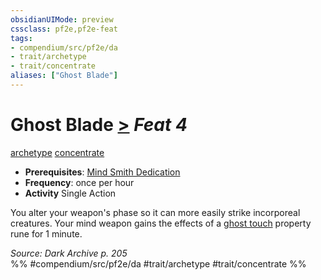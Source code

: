 ```yaml
---
obsidianUIMode: preview
cssclass: pf2e,pf2e-feat
tags:
- compendium/src/pf2e/da
- trait/archetype
- trait/concentrate
aliases: ["Ghost Blade"]
---
```

# Ghost Blade  [>](chapter-9-playing-the-game.md#Actions "Single Action") *Feat 4*  
[archetype](archetype.md "Archetype Feat Trait")  [concentrate](concentrate.md "Concentrate Action & Ability Trait")  

- **Prerequisites**: [Mind Smith Dedication](mind-smith-dedication-da.md)
- **Frequency**: once per hour
- **Activity** Single Action

You alter your weapon's phase so it can more easily strike incorporeal creatures. Your mind weapon gains the effects of a [ghost touch](ghost-touch.md) property rune for 1 minute.

*Source: Dark Archive p. 205*  
%% #compendium/src/pf2e/da #trait/archetype #trait/concentrate %%